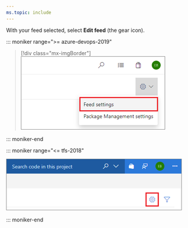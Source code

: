 ```yaml
---
ms.topic: include
---
```


With your feed selected, select **Edit feed** (the gear icon).

::: moniker range=">= azure-devops-2019"

> [!div class="mx-imgBorder"] 
>![Edit feed button](../media/editfeed-azure-devops-newnav.png)
> 

::: moniker-end

::: moniker range="<= tfs-2018"

![Edit feed button](../media/editfeed.png)

::: moniker-end
